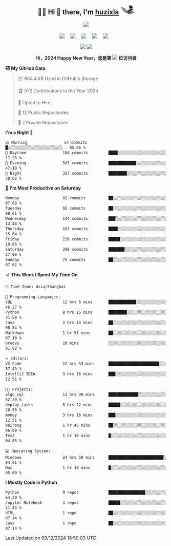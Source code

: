 <div align="center">

## :woman_technologist: Hi 👋 there, I'm [huzixia](https://huzixia.github.io/) <img height="30" src="images/work.gif" />

  <!-- dynamic typing effect 动态打字效果 -->
  <div>
    <a href="https://huzixia.github.io/">
      <img src="https://readme-typing-svg.demolab.com?font=Fira+Code&pause=1000&width=435&lines=console.log(%22Hello%2C%20World%22);胡同学祝您心想事成!&center=true&size=27" />
    </a>
  </div>

  <div>&nbsp;</div>

  <!-- profile logo 个人资料徽标 -->
  <div>
    <a href="https://huzixia.github.io/"><img src="https://img.shields.io/badge/Website-博客-orange" /></a>&emsp;
    <a href="https://www.zhihu.com/people/hu-zi-xia-91"><img src="https://img.shields.io/badge/ZhiHu-知乎-blue" /></a>&emsp;
    <a href="https://twitter.com/zixia80631/"><img src="https://img.shields.io/badge/Twitter-推特-black" /></a>&emsp;
    <a href="https://github.com/HuZixia/Text2Video/assets/38995480/244e64be-3dc4-46bb-8aff-523d8a235a1e"><img src="https://img.shields.io/badge/WeChat-微信-07c160" /></a>&emsp;
    <a href="https://www.cnblogs.com/huzixia"><img src="https://img.shields.io/badge/CnBlog-博客园-yellow" /></a>&emsp;

  </div>

[//]: # (### Github Stats)

 <p>
   <img src="https://github-readme-stats.vercel.app/api?username=HuZixia&rank_icon=github&theme=react&border_color=61dafb&hide_border=true" />
   <img src="https://github-readme-stats.vercel.app/api/top-langs/?username=HuZixia&hide=c%23,powershell,Mathematica,Ruby,Objective-C,Objective-C%2b%2b,Cuda&title_color=61dafb&text_color=ffffff&icon_color=61dafb&bg_color=20232a&langs_count=8&layout=compact&border_color=61dafb&hide_border=true&size_weight=0.5&count_weight=0.5" />
 </p>

</div>

<div align="center"><b>Hi，2024 Happy New Year，您是第 <img src="https://profile-counter.glitch.me/HuZixia/count.svg"></img> 位访问者</b></div>


[//]: # (*   Github Stats)
[//]: # (![Top Langs]&#40;https://github-readme-stats.vercel.app/api/top-langs/?username=HuZixia\&layout=compact&#41;)
[//]: # (![HuZixia's GitHub stats]&#40;https://github-readme-stats.vercel.app/api?username=HuZixia\&rank_icon=github&theme=tokyonight&#41;)


<!--START_SECTION:waka-->
**🐱 My GitHub Data** 

> 📦 604.4 kB Used in GitHub's Storage 
 > 
> 🏆 572 Contributions in the Year 2024
 > 
> 💼 Opted to Hire
 > 
> 📜 12 Public Repositories 
 > 
> 🔑 7 Private Repositories 
 > 
**I'm a Night 🦉** 

```text
🌞 Morning                54 commits          █░░░░░░░░░░░░░░░░░░░░░░░░   05.06 % 
🌆 Daytime                184 commits         ████░░░░░░░░░░░░░░░░░░░░░   17.23 % 
🌃 Evening                503 commits         ████████████░░░░░░░░░░░░░   47.10 % 
🌙 Night                  327 commits         ████████░░░░░░░░░░░░░░░░░   30.62 % 
```
📅 **I'm Most Productive on Saturday** 

```text
Monday                   82 commits          ██░░░░░░░░░░░░░░░░░░░░░░░   07.68 % 
Tuesday                  92 commits          ██░░░░░░░░░░░░░░░░░░░░░░░   08.61 % 
Wednesday                144 commits         ███░░░░░░░░░░░░░░░░░░░░░░   13.48 % 
Thursday                 167 commits         ████░░░░░░░░░░░░░░░░░░░░░   15.64 % 
Friday                   210 commits         █████░░░░░░░░░░░░░░░░░░░░   19.66 % 
Saturday                 298 commits         ███████░░░░░░░░░░░░░░░░░░   27.90 % 
Sunday                   75 commits          ██░░░░░░░░░░░░░░░░░░░░░░░   07.02 % 
```


📊 **This Week I Spent My Time On** 

```text
🕑︎ Time Zone: Asia/Shanghai

💬 Programming Languages: 
SQL                      12 hrs 6 mins       ████████████░░░░░░░░░░░░░   46.27 % 
Python                   8 hrs 15 mins       ████████░░░░░░░░░░░░░░░░░   31.58 % 
Java                     2 hrs 14 mins       ██░░░░░░░░░░░░░░░░░░░░░░░   08.54 % 
Markdown                 1 hr 51 mins        ██░░░░░░░░░░░░░░░░░░░░░░░   07.10 % 
Groovy                   28 mins             ░░░░░░░░░░░░░░░░░░░░░░░░░   01.82 % 

🔥 Editors: 
VS Code                  22 hrs 53 mins      ██████████████████████░░░   87.49 % 
IntelliJ IDEA            3 hrs 16 mins       ███░░░░░░░░░░░░░░░░░░░░░░   12.51 % 

🐱‍💻 Projects: 
algo_sql                 13 hrs 39 mins      █████████████░░░░░░░░░░░░   52.20 % 
deploy_tasks             5 hrs 22 mins       █████░░░░░░░░░░░░░░░░░░░░   20.56 % 
money                    3 hrs 16 mins       ███░░░░░░░░░░░░░░░░░░░░░░   12.51 % 
bairong                  1 hr 45 mins        ██░░░░░░░░░░░░░░░░░░░░░░░   06.69 % 
Test                     1 hr 16 mins        █░░░░░░░░░░░░░░░░░░░░░░░░   04.85 % 

💻 Operating System: 
Windows                  24 hrs 50 mins      ████████████████████████░   94.91 % 
Mac                      1 hr 19 mins        █░░░░░░░░░░░░░░░░░░░░░░░░   05.09 % 
```

**I Mostly Code in Python** 

```text
Python                   9 repos             ████████████████░░░░░░░░░   64.29 % 
Jupyter Notebook         3 repos             █████░░░░░░░░░░░░░░░░░░░░   21.43 % 
HTML                     1 repo              ██░░░░░░░░░░░░░░░░░░░░░░░   07.14 % 
Java                     1 repo              ██░░░░░░░░░░░░░░░░░░░░░░░   07.14 % 
```




 Last Updated on 09/12/2024 18:50:03 UTC
<!--END_SECTION:waka-->


<!--
**HuZixia/HuZixia** is a ✨ _special_ ✨ repository because its `README.md` (this file) appears on your GitHub profile.

Here are some ideas to get you started:

- 🔭 I’m currently working on ...
- 🌱 I’m currently learning ...
- 👯 I’m looking to collaborate on ...
- 🤔 I’m looking for help with ...
- 💬 Ask me about ...
- 📫 How to reach me: ...
- 😄 Pronouns: ...
- ⚡ Fun fact: ...
-->
